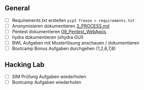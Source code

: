 ## General
- [ ] Requirements.txt erstellen `pip3 freeze > requirements.txt`
- [ ] Anonymisieren dokumentieren [3_PROCESS.md](https://github.com/ii-nik/siw-facss-2021f-boot2/blob/main/30_Projekte/siw-bootcamp-python/3_PROCESS.md)
- [ ] Pentest dokumentieren [09_Pentest_WebApps](https://github.com/ii-nik/siw-facss-2021f-boot2/tree/main/40_Repetitionen/09_Pentest_WebApps_Checklist)
- [ ] hydra dokumentieren (xhydra GUI)
- [ ] BWL Aufgaben mit Musterlösung anschauen / dokumentieren
- [ ] Bootcamp Bonus Aufgaben durchgehen (1,2,6,7,8)

## Hacking Lab
- [ ] SIM Prüfung Aufgaben wiederholen
- [ ] Bootcamp Aufgaben wiederholen